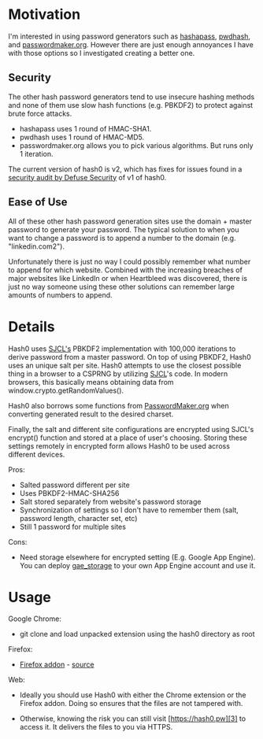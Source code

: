 # Motivation

I'm interested in using password generators such as [hashapass][6],
[pwdhash][7], and [passwordmaker.org][1]. However there are just enough
annoyances I have with those options so I investigated creating a better one.

## Security

The other hash password generators tend to use insecure hashing methods and
none of them use slow hash functions (e.g. PBKDF2) to protect against brute
force attacks.

- hashapass uses 1 round of HMAC-SHA1.
- pwdhash uses 1 round of HMAC-MD5.
- passwordmaker.org allows you to pick various algorithms. But runs only 1
  iteration.

The current version of hash0 is v2, which has fixes for issues found in a [security
audit by Defuse Security][9] of v1 of hash0.

## Ease of Use

All of these other hash password generation sites use the domain + master
password to generate your password. The typical solution to when you want to
change a password is to append a number to the domain (e.g. "linkedin.com2").

Unfortunately there is just no way I could possibly remember what number to
append for which website. Combined with the increasing breaches of major
websites like LinkedIn or when Heartbleed was discovered, there is just no way
someone using these other solutions can remember large amounts of numbers to
append.

# Details

Hash0 uses [SJCL's][5] PBKDF2 implementation with 100,000 iterations to derive
password from a master password. On top of using PBKDF2, Hash0 uses an unique
salt per site. Hash0 attempts to use the closest possible thing in a browser to
a CSPRNG by utilizing [SJCL][5]'s code. In modern browsers, this basically
means obtaining data from window.crypto.getRandomValues().

Hash0 also borrows some functions from [PasswordMaker.org][1] when converting
generated result to the desired charset.

Finally, the salt and different site configurations are encrypted using SJCL's
encrypt() function and stored at a place of user's choosing. Storing these
settings remotely in encrypted form allows Hash0 to be used across different
devices.

Pros:

- Salted password different per site
- Uses PBKDF2-HMAC-SHA256
- Salt stored separately from website's password storage
- Synchronization of settings so I don't have to remember them (salt, password
  length, character set, etc)
- Still 1 password for multiple sites

Cons:

- Need storage elsewhere for encrypted setting (E.g. Google App Engine). You
  can deploy [gae_storage][8] to your own App Engine account and use it.

# Usage

Google Chrome:

- git clone and load unpacked extension using the hash0 directory as root

Firefox:

- [Firefox addon][10] - [source][4]

Web:

- Ideally you should use Hash0 with either the Chrome extension or the Firefox
  addon. Doing so ensures that the files are not tampered with.
- Otherwise, knowing the risk you can still visit
  [https://hash0.pw][3] to access it. It delivers the files to you via HTTPS.

  [1]: http://PasswordMaker.org
  [2]: http://code.google.com/p/crypto-js/
  [3]: https://hash0.pw
  [4]: https://github.com/dannysu/hash0-firefox
  [5]: https://crypto.stanford.edu/sjcl/
  [6]: http://hashapass.com
  [7]: https://www.pwdhash.com/
  [8]: https://github.com/dannysu/gae_storage
  [9]: https://defuse.ca/audits/hash0.htm
  [10]: https://addons.mozilla.org/en-US/firefox/addon/hash0/
